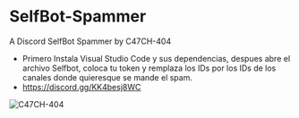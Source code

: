 # SelfBot-Spammer
A Discord SelfBot Spammer by C47CH-404

- Primero Instala Visual Studio Code y sus dependencias, despues abre el archivo Selfbot, coloca tu token y remplaza los IDs por los IDs de los canales donde quieresque se mande el spam.
- https://discord.gg/KK4besj8WC
  
![C47CH-404](https://media1.tenor.com/m/mXibMXSiN1wAAAAd/pirates-pirate.gif)
